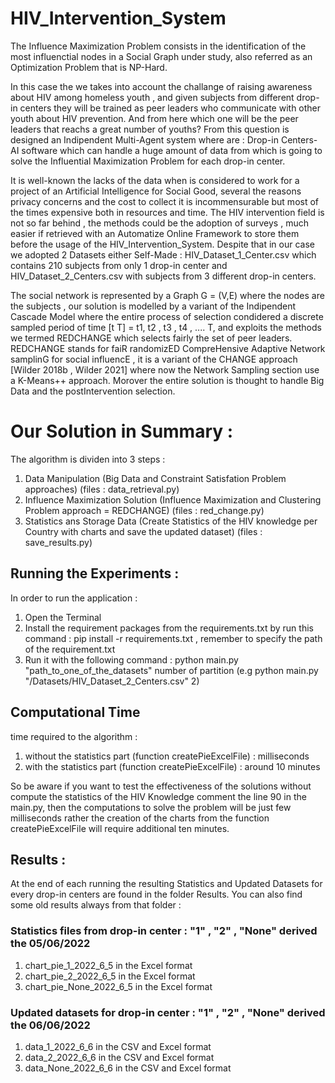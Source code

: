 # HIV_Intervention_System

The Influence Maximization Problem consists in the identification of the most influenctial nodes in a Social Graph under study, also referred as an Optimization Problem that is NP-Hard.

In this case the we takes into account the challange of raising awareness about HIV among homeless youth , and given subjects from different drop-in centers they will be trained as peer leaders who communicate with other youth about HIV prevention. And from here which one will be the peer leaders that reachs a great number of youths?
From this question is designed an Indipendent Multi-Agent system where are : Drop-in Centers-AI software which can handle a huge amount of data from which is going to solve the Influential Maximization Problem for each drop-in center.

It is well-known the lacks of the data when is considered to work for a project of an Artificial Intelligence for Social Good, several the reasons privacy concerns and the cost to collect it is incommensurable but most of the times expensive both in resources and time. The HIV intervention field is not so far behind , the methods could be the adoption of surveys , much easier if retrieved with an Automatize Online Framework to store them before the usage of the HIV_Intervention_System.
Despite that in our case we adopted 2 Datasets either Self-Made : HIV_Dataset_1_Center.csv which contains 210 subjects from only 1 drop-in center and HIV_Dataset_2_Centers.csv with subjects from 3 different drop-in centers.

The social network is represented by a Graph G = (V,E) where the nodes are the subjects , our solution is modelled by a variant of the Indipendent Cascade Model where the entire process of selection condidered a discrete sampled period of time [t T] = t1, t2 , t3 , t4 , .... T, and exploits the methods we termed REDCHANGE which selects fairly the set of peer leaders. REDCHANGE stands for faiR randomizED CompreHensive Adaptive Network samplinG for social influencE , it is a variant of the CHANGE approach [Wilder 2018b , Wilder 2021] where now the Network Sampling section use a K-Means++ approach.
Morover the entire solution is thought to handle Big Data and the postIntervention selection.

# Our Solution in Summary :

The algorithm is dividen into 3 steps : 

1) Data Manipulation (Big Data and Constraint Satisfation Problem approaches) (files : data_retrieval.py)
2) Influence Maximization Solution (Influence Maximization and Clustering Problem approach = REDCHANGE) (files : red_change.py)
3) Statistics ans Storage Data (Create Statistics of the HIV knowledge per Country with charts and save the updated dataset) (files : save_results.py)

## Running the Experiments :

In order to run the application :
1) Open the Terminal
2) Install the requirement packages from the requirements.txt by run this command : pip install -r requirements.txt , remember to specify the path of the      requirement.txt
3) Run it with the following command : python main.py "path_to_one_of_the_datasets" number of partition (e.g python main.py "/Datasets/HIV_Dataset_2_Centers.csv" 2)

## Computational Time

time required to the algorithm :
1) without the statistics part (function createPieExcelFile) : milliseconds
2) with the statistics part (function createPieExcelFile) : around 10 minutes

So be aware if you want to test the effectiveness of the solutions without compute the statistics of the HIV Knowledge comment the line 90 in the main.py, then the computations to solve the problem will be just few milliseconds rather the creation of the charts from the function createPieExcelFile will require additional ten minutes.

## Results :

At the end of each running the resulting Statistics and Updated Datasets for every drop-in centers are found in the folder Results.
You can also find some old results always from that folder : 

### Statistics files from drop-in center : "1" , "2" , "None" derived the 05/06/2022
1) chart_pie_1_2022_6_5 in the Excel format
2) chart_pie_2_2022_6_5 in the Excel format
3) chart_pie_None_2022_6_5 in the Excel format

### Updated datasets for drop-in center : "1" , "2" , "None" derived the 06/06/2022
1) data_1_2022_6_6 in the CSV and Excel format
2) data_2_2022_6_6 in the CSV and Excel format
3) data_None_2022_6_6 in the CSV and Excel format



